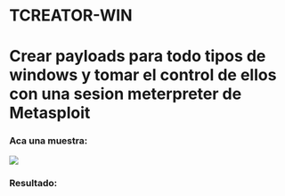 # TCREATOR-WIN
<h1>Crear payloads para todo tipos de windows y tomar el control de ellos con una sesion meterpreter de Metasploit</h1>
<h3>Aca una muestra:</h3>
<img src="https://github.com/error404-notfound/TCREATOR-WIN/blob/master/tool.png">
<h3>Resultado:</h3>
<img src=""https://github.com/error404-notfound/TCREATOR-WIN/blob/master/msf.png>

